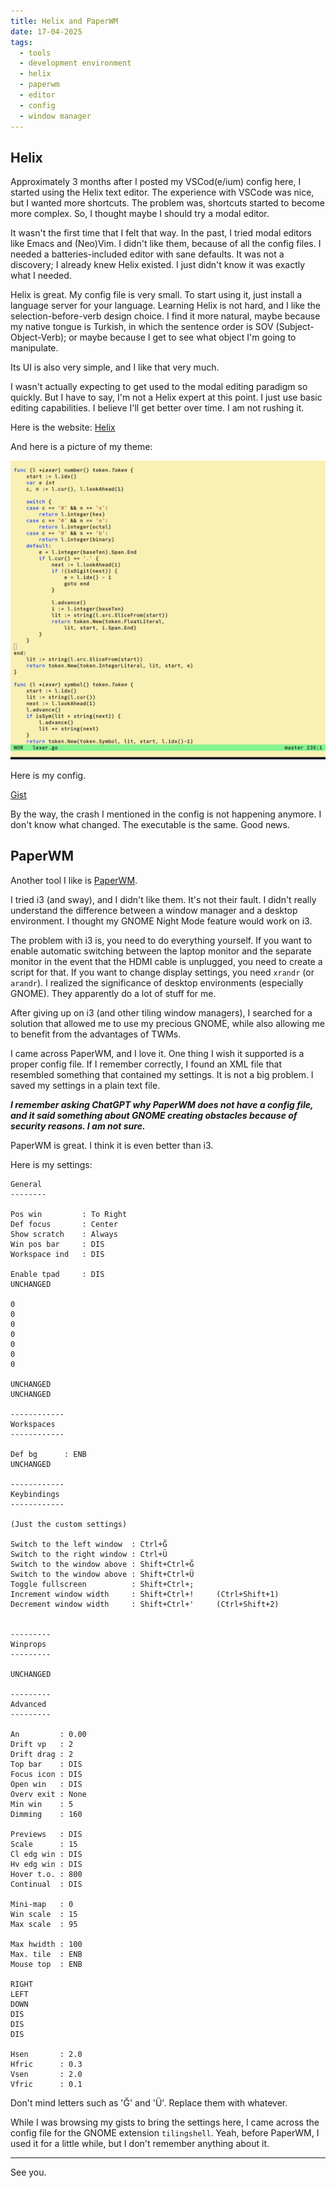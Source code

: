 ```yaml
---
title: Helix and PaperWM
date: 17-04-2025
tags:
  - tools
  - development environment
  - helix
  - paperwm
  - editor
  - config
  - window manager
---
```


## Helix

Approximately 3 months after I posted my VSCod(e/ium) config here, I started using the Helix text editor.
The experience with VSCode was nice, but I wanted more shortcuts. The problem was, shortcuts started to
become more complex. So, I thought maybe I should try a modal editor.

It wasn't the first time that I felt that way. In the past, I tried modal editors like Emacs and (Neo)Vim. I didn't like them, because of
all the config files. I needed a batteries-included editor with sane defaults. It was not a discovery; I already knew Helix existed.
I just didn't know it was exactly what I needed.

Helix is great. My config file is very small. To start using it, just install a language server for your language.
Learning Helix is not hard, and I like the selection-before-verb design choice. I find it more natural, maybe because
my native tongue is Turkish, in which the sentence order is SOV (Subject-Object-Verb); or maybe because
I get to see what object I'm going to manipulate.

Its UI is also very simple, and I like that very much.

I wasn't actually expecting to get used to the modal editing paradigm so quickly. But I have to say,
I'm not a Helix expert at this point. I just use basic editing capabilities. I believe I'll get better over time.
I am not rushing it.

Here is the website: [Helix](https://helix-editor.com/)

And here is a picture of my theme:

![Acme2 Helix theme](/assets/acme2_helix.png)

Here is my config.

[Gist](https://gist.github.com/abdrd/6cde7efc4c47137537f29078de3ed3ab)

By the way, the crash I mentioned in the config is not happening anymore. I don't know what changed.
The executable is the same. Good news.

## PaperWM

Another tool I like is [PaperWM](https://github.com/paperwm/PaperWM/).

I tried i3 (and sway), and I didn't like them.
It's not their fault. I didn't really understand the difference between a window manager and
a desktop environment. I thought my GNOME Night Mode feature would work on i3.

The problem with i3 is, you need to do everything yourself. If you want to enable automatic
switching between the laptop monitor and the separate monitor in the event that the HDMI cable is unplugged,
you need to create a script for that. If you want to change display settings, you need `xrandr` (or `arandr`). I realized the significance
of desktop environments (especially GNOME). They apparently do a lot of stuff for me.

After giving up on i3 (and other tiling window managers), I searched for a solution that allowed
me to use my precious GNOME, while also allowing me to benefit from the advantages of TWMs.

I came across PaperWM, and I love it. One thing I wish it supported is a proper config file.
If I remember correctly, I found an XML file that resembled something that contained my settings.
It is not a big problem. I saved my settings in a plain text file.

***I remember asking ChatGPT why PaperWM does not have a config file, and it said something about
GNOME creating obstacles because of security reasons. I am not sure.***

PaperWM is great. I think it is even better than i3.

Here is my settings:

```
General
--------

Pos win         : To Right
Def focus       : Center
Show scratch    : Always
Win pos bar     : DIS
Workspace ind   : DIS

Enable tpad     : DIS
UNCHANGED

0
0
0
0
0
0
0

UNCHANGED
UNCHANGED

------------
Workspaces
------------

Def bg      : ENB
UNCHANGED

------------
Keybindings
------------

(Just the custom settings)

Switch to the left window  : Ctrl+Ğ
Switch to the right window : Ctrl+Ü
Switch to the window above : Shift+Ctrl+Ğ
Switch to the window above : Shift+Ctrl+Ü
Toggle fullscreen          : Shift+Ctrl+;
Increment window width     : Shift+Ctrl+!     (Ctrl+Shift+1)
Decrement window width     : Shift+Ctrl+'     (Ctrl+Shift+2)


---------
Winprops
---------

UNCHANGED

---------
Advanced
---------

An         : 0.00
Drift vp   : 2
Drift drag : 2
Top bar    : DIS
Focus icon : DIS
Open win   : DIS
Overv exit : None
Min win    : 5
Dimming    : 160

Previews   : DIS
Scale      : 15
Cl edg win : DIS
Hv edg win : DIS
Hover t.o. : 800
Continual  : DIS

Mini-map   : 0
Win scale  : 15
Max scale  : 95

Max hwidth : 100
Max. tile  : ENB
Mouse top  : ENB

RIGHT
LEFT
DOWN
DIS
DIS
DIS

Hsen       : 2.0
Hfric      : 0.3
Vsen       : 2.0
Vfric      : 0.1
```

Don't mind letters such as 'Ğ' and 'Ü'. Replace them with whatever.


While I was browsing my gists to bring the settings here, I came across the config file for
the GNOME extension `tilingshell`. Yeah, before PaperWM, I used it for a little while, but I don't
remember anything about it.


---

See you.

